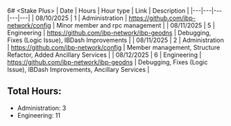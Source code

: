 6# \<Stake Plus\>
| Date | Hours | Hour type | Link | Description | 
|---|---|---|---|---|
| 08/10/2025 | 1 | Administration | https://github.com/ibp-network/config | Minor member and rpc management |
| 08/11/2025 | 5 | Engineering | https://github.com/ibp-network/ibp-geodns | Debugging, Fixes (Logic Issue), IBDash Improvements |
| 08/11/2025 | 2 | Administration | https://github.com/ibp-network/config | Member management, Structure Refactor, Added Ancillary Services |
| 08/12/2025 | 6 | Engineering | https://github.com/ibp-network/ibp-geodns | Debugging, Fixes (Logic Issue), IBDash Improvements, Ancillary Services |


## Total Hours:
- Administration: 3
- Engineering: 11
